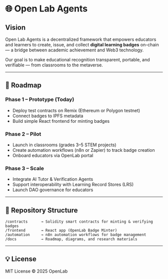 # 🌐 Open Lab Agents

## Vision
Open Lab Agents is a decentralized framework that empowers educators and learners to create, issue, and collect **digital learning badges** on-chain — a bridge between academic achievement and Web3 technology.

Our goal is to make educational recognition transparent, portable, and verifiable — from classrooms to the metaverse.

---

## 🚀 Roadmap

### Phase 1 – Prototype (Today)
- Deploy test contracts on Remix (Ethereum or Polygon testnet)
- Connect badges to IPFS metadata
- Build simple React frontend for minting badges

### Phase 2 – Pilot
- Launch in classrooms (grades 3–5 STEM projects)
- Create automation workflows (n8n or Zapier) to track badge creation
- Onboard educators via OpenLab portal

### Phase 3 – Scale
- Integrate AI Tutor & Verification Agents
- Support interoperability with Learning Record Stores (LRS)
- Launch DAO governance for educators

---

## 🧩 Repository Structure

```
/contracts      → Solidity smart contracts for minting & verifying badges
/frontend       → React app (OpenLab Badge Minter)
/automation     → n8n automation workflows for badge management
/docs           → Roadmap, diagrams, and research materials
```

---

## 💡 License
MIT License © 2025 OpenLab
